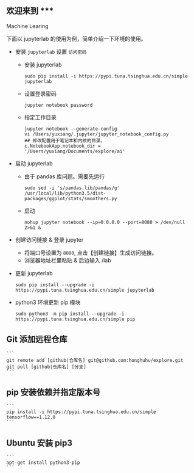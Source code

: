 ## 欢迎来到 ***

Machine Learing

下面以 jupyterlab 的使用为例，简单介绍一下环境的使用。

- 安装 `jupyterlab`  设置 `访问密码`
    - 安装 jupyterlab
        ```
        sudo pip install -i https://pypi.tuna.tsinghua.edu.cn/simple jupyterlab
        ```
    - 设置登录密码
        ```
        jupyter notebook password
        ```
    - 指定工作目录
        ```
        jupyter notebook --generate-config
        vi /Users/yuxiang/.jupyter/jupyter_notebook_config.py 
        ## 修改配置用于笔记本和内核的目录。
        c.NotebookApp.notebook_dir = '/Users/yuxiang/Documents/explore/ai'
        ```

- 启动 jupyterlab
    - 由于 pandas 库问题。需要先运行
        ```
        sudo sed -i 's/pandas.lib/pandas/g' /usr/local/lib/python3.5/dist-packages/ggplot/stats/smoothers.py
        ```
    - 启动
        ```
        nohup jupyter notebook --ip=0.0.0.0 --port=8080 > /dev/null 2>&1 &
        ```
 
- 创建访问链接 & 登录 jupyter
    - 将端口号设置为 `8080`, 点击【创建链接】生成访问链接。
    - 浏览器地址栏里粘贴 & 后边输入 /lab

- 更新 jupyterlab
    ```
    sudo pip install --upgrade -i https://pypi.tuna.tsinghua.edu.cn/simple jupyterlab 
    ```
- python3 环境更新 pip 模块
    ```
    sudo python3 -m pip install --upgrade -i https://pypi.tuna.tsinghua.edu.cn/simple pip
    ```

## Git 添加远程仓库
    ```
    git remote add [github|仓库名] git@github.com:honghuhu/explore.git
    git pull [github|仓库名] [分支]
    ```

## pip 安装依赖并指定版本号
    ```
    pip install -i https://pypi.tuna.tsinghua.edu.cn/simple tensorflow==1.12.0
    ```

## Ubuntu 安装 pip3
    ```
    apt-get install python3-pip
    ```